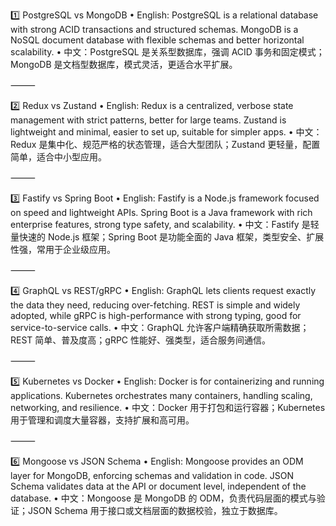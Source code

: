 1️⃣ PostgreSQL vs MongoDB
	•	English: PostgreSQL is a relational database with strong ACID transactions and structured schemas. MongoDB is a NoSQL document database with flexible schemas and better horizontal scalability.
	•	中文：PostgreSQL 是关系型数据库，强调 ACID 事务和固定模式；MongoDB 是文档型数据库，模式灵活，更适合水平扩展。

⸻

2️⃣ Redux vs Zustand
	•	English: Redux is a centralized, verbose state management with strict patterns, better for large teams. Zustand is lightweight and minimal, easier to set up, suitable for simpler apps.
	•	中文：Redux 是集中化、规范严格的状态管理，适合大型团队；Zustand 更轻量，配置简单，适合中小型应用。

⸻

3️⃣ Fastify vs Spring Boot
	•	English: Fastify is a Node.js framework focused on speed and lightweight APIs. Spring Boot is a Java framework with rich enterprise features, strong type safety, and scalability.
	•	中文：Fastify 是轻量快速的 Node.js 框架；Spring Boot 是功能全面的 Java 框架，类型安全、扩展性强，常用于企业级应用。

⸻

4️⃣ GraphQL vs REST/gRPC
	•	English: GraphQL lets clients request exactly the data they need, reducing over-fetching. REST is simple and widely adopted, while gRPC is high-performance with strong typing, good for service-to-service calls.
	•	中文：GraphQL 允许客户端精确获取所需数据；REST 简单、普及度高；gRPC 性能好、强类型，适合服务间通信。

⸻

5️⃣ Kubernetes vs Docker
	•	English: Docker is for containerizing and running applications. Kubernetes orchestrates many containers, handling scaling, networking, and resilience.
	•	中文：Docker 用于打包和运行容器；Kubernetes 用于管理和调度大量容器，支持扩展和高可用。

⸻

6️⃣ Mongoose vs JSON Schema
	•	English: Mongoose provides an ODM layer for MongoDB, enforcing schemas and validation in code. JSON Schema validates data at the API or document level, independent of the database.
	•	中文：Mongoose 是 MongoDB 的 ODM，负责代码层面的模式与验证；JSON Schema 用于接口或文档层面的数据校验，独立于数据库。
